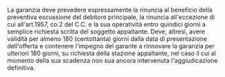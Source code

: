 La garanzia deve prevedere espressamente la rinuncia al beneficio della preventiva escussione del debitore principale, la rinuncia all'eccezione di cui all'art.1957, co.2 del C.C. e la sua operatività entro quindici giorni a semplice richiesta scritta del soggetto appaltante. Deve, altresì, avere validità per almeno 180 (centottanta) giorni dalla data di presentazione dell'offerta e contenere l'impegno del garante a rinnovare la garanzia per ulteriori 180 giorni, su richiesta della stazione appaltante, nel caso il cui al momento della sua scadenza non sua ancora intervenuta l'aggiudicazione definitiva.